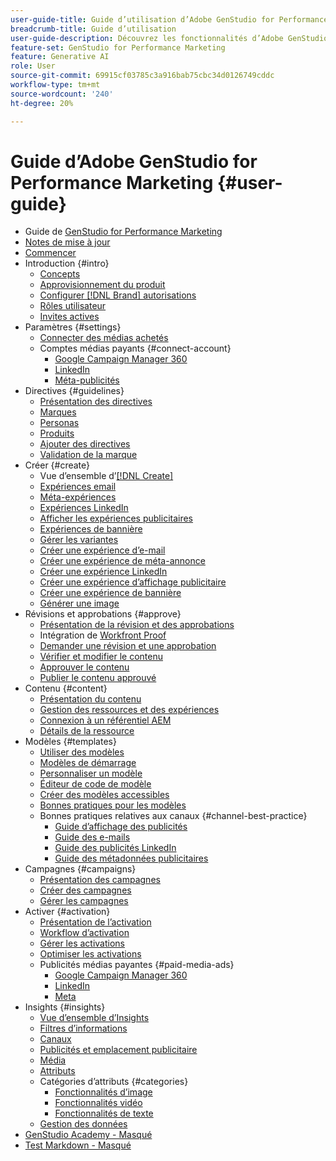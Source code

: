 ```yaml
---
user-guide-title: Guide d’utilisation d’Adobe GenStudio for Performance Marketing
breadcrumb-title: Guide d’utilisation
user-guide-description: Découvrez les fonctionnalités d’Adobe GenStudio for Performance Marketing. Découvrez comment créer rapidement des ressources pour votre marque, générer des variations et optimiser les expériences.
feature-set: GenStudio for Performance Marketing
feature: Generative AI
role: User
source-git-commit: 69915cf03785c3a916bab75cbc34d0126749cddc
workflow-type: tm+mt
source-wordcount: '240'
ht-degree: 20%

---
```



# Guide d’Adobe GenStudio for Performance Marketing {#user-guide}

+ Guide de [GenStudio for Performance Marketing](home.md)
+ [Notes de mise à jour](release-notes.md)
+ [Commencer](get-started.md)
+ Introduction {#intro}
   + [Concepts](concepts.md)
   + [Approvisionnement du produit](product-provisioning.md)
   + [Configurer [!DNL Brand] autorisations](configure-brand-permissions.md)
   + [Rôles utilisateur](user-roles.md)
   + [Invites actives](effective-prompts.md)
+ Paramètres {#settings}
   + [Connecter des médias achetés](connectors/connect-channel.md)
   + Comptes médias payants {#connect-account}
      + [Google Campaign Manager 360](connectors/google-cm360.md)
      + [ LinkedIn ](connectors/linkedin-ads.md)
      + [Méta-publicités](connectors/meta-ads.md)
+ Directives {#guidelines}
   + [Présentation des directives](guidelines/overview.md)
   + [Marques](guidelines/brands.md)
   + [Personas](guidelines/personas.md)
   + [Produits](guidelines/products.md)
   + [Ajouter des directives](guidelines/add-guidelines.md)
   + [Validation de la marque](guidelines/brand-validation.md)
+ Créer {#create}
   + Vue d’ensemble d’[[!DNL Create] ](create/overview.md)
   + [Expériences email](create/email-experiences.md)
   + [Méta-expériences](create/meta-experiences.md)
   + [Expériences LinkedIn](create/linkedin-experiences.md)
   + [Afficher les expériences publicitaires](create/display-ad-experiences.md)
   + [Expériences de bannière](create/banner-experiences.md)
   + [Gérer les variantes](create/manage-variants.md)
   + [Créer une expérience d’e-mail](create/create-email-experience.md)
   + [Créer une expérience de méta-annonce](create/create-meta-ad.md)
   + [Créer une expérience LinkedIn](create/create-linkedin.md)
   + [Créer une expérience d’affichage publicitaire](create/create-display-ad.md)
   + [Créer une expérience de bannière](create/create-banner-experience.md)
   + [Générer une image](create/generate-assets.md)
+ Révisions et approbations {#approve}
   + [Présentation de la révision et des approbations](approvals/overview.md)
   + Intégration de [Workfront Proof](approvals/proof-integration.md)
   + [Demander une révision et une approbation](approvals/request-review.md)
   + [Vérifier et modifier le contenu](approvals/review-and-edit.md)
   + [Approuver le contenu](approvals/approve-content.md)
   + [Publier le contenu approuvé](approvals/publish-content.md)
+ Contenu {#content}
   + [Présentation du contenu](content/overview.md)
   + [Gestion des ressources et des expériences](content/manage-assets.md)
   + [Connexion à un référentiel AEM](content/connect-aem-repo.md)
   + [Détails de la ressource](content/asset-details.md)
+ Modèles {#templates}
   + [Utiliser des modèles](content/use-templates.md)
   + [Modèles de démarrage](templates/starter-templates.md)
   + [Personnaliser un modèle](content/customize-template.md)
   + [ Éditeur de code de modèle ](content/code-editor.md)
   + [Créer des modèles accessibles](content/accessibility-for-templates.md)
   + [Bonnes pratiques pour les modèles](content/best-practices-for-templates.md)
   + Bonnes pratiques relatives aux canaux {#channel-best-practice}
      + [Guide d’affichage des publicités](templates/display-template.md)
      + [Guide des e-mails](templates/email-template.md)
      + [Guide des publicités LinkedIn](templates/linkedin-template.md)
      + [Guide des métadonnées publicitaires](templates/meta-template.md)
+ Campagnes {#campaigns}
   + [Présentation des campagnes](campaigns/overview.md)
   + [Créer des campagnes](campaigns/create-campaign.md)
   + [Gérer les campagnes](campaigns/manage-campaign.md)
+ Activer {#activation}
   + [Présentation de l’activation](activation/overview.md)
   + [Workflow d’activation](activation/create-activation.md)
   + [Gérer les activations](activation/manage-activations.md)
   + [Optimiser les activations](activation/troubleshooting.md)
   + Publicités médias payantes {#paid-media-ads}
      + [Google Campaign Manager 360](activation/activate-cm360-ad.md)
      + [ LinkedIn ](activation/activate-linkedin-ad.md)
      + [Meta](activation/activate-meta-ad.md)
+ Insights {#insights}
   + [Vue d’ensemble d’Insights](insights/overview.md)
   + [Filtres d’informations](insights/filter-views.md)
   + [Canaux](insights/channels.md)
   + [Publicités et emplacement publicitaire](insights/ads.md)
   + [Média](insights/media.md)
   + [Attributs](insights/attributes.md)
   + Catégories d’attributs {#categories}
      + [Fonctionnalités d’image](insights/image-features.md)
      + [Fonctionnalités vidéo](insights/video-features.md)
      + [Fonctionnalités de texte](insights/text-features.md)
   + [Gestion des données](insights/data-management.md)
+ [GenStudio Academy - Masqué](genstudioacademy.md)
+ [Test Markdown - Masqué](test-markdown.md)
